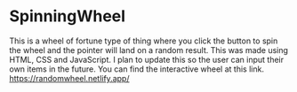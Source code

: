 # SpinningWheel
 This is a wheel of fortune type of thing where you click the button to spin the wheel and the pointer will land on a random result. This was made using HTML, CSS and JavaScript. I plan to update this so the user can input their own items in the future. You can find the interactive wheel at this link.
 https://randomwheel.netlify.app/
